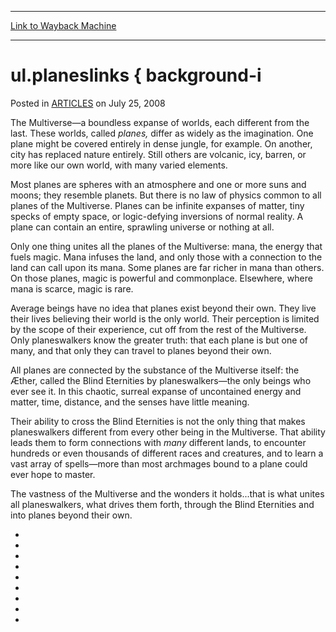 
---
[Link to Wayback Machine](https://web.archive.org/web/20170123040535/http://magic.wizards.com/en/articles/archive/ulplaneslinks-background-i-2008-07-25)

[_metadata_:description]:- "*/ The Multiverse—a boundless expanse of worlds, each different from the last. These worlds, called planes, differ as widely as the imagination. One plane might be covered entirely in dense jungle, for example. On another, city has replaced nature entirely."
[_metadata_:generator]:- "Drupal 7 (http://drupal.org)"
[_metadata_:node]:- "185851"
[_metadata_:publish_date]:- "2008-07-25"
[_metadata_:source]:- "div-main-content"
[_metadata_:title]:- "ul.planeslinks { background-i"
[_metadata_:wayback_capture_timestamp]:- "2017-01-23 04:05:35"
[_metadata_:wayback_raw_url]:- "https://web.archive.org/web/20170123040535id_/http://magic.wizards.com/en/articles/archive/ulplaneslinks-background-i-2008-07-25"
[_metadata_:wayback_url]:- "http://magic.wizards.com/en/articles/archive/ulplaneslinks-background-i-2008-07-25"
---


 ul.planeslinks { background-i
==============================



 Posted in [ARTICLES](/en/articles)
 on July 25, 2008 










The Multiverse—a boundless expanse of worlds, each different from the last. These worlds, called *planes,* differ as widely as the imagination. One plane might be covered entirely in dense jungle, for example. On another, city has replaced nature entirely. Still others are volcanic, icy, barren, or more like our own world, with many varied elements.

Most planes are spheres with an atmosphere and one or more suns and moons; they resemble planets. But there is no law of physics common to all planes of the Multiverse. Planes can be infinite expanses of matter, tiny specks of empty space, or logic-defying inversions of normal reality. A plane can contain an entire, sprawling universe or nothing at all.

Only one thing unites all the planes of the Multiverse: mana, the energy that fuels magic. Mana infuses the land, and only those with a connection to the land can call upon its mana. Some planes are far richer in mana than others. On those planes, magic is powerful and commonplace. Elsewhere, where mana is scarce, magic is rare.

Average beings have no idea that planes exist beyond their own. They live their lives believing their world is the only world. Their perception is limited by the scope of their experience, cut off from the rest of the Multiverse. Only planeswalkers know the greater truth: that each plane is but one of many, and that only they can travel to planes beyond their own.

All planes are connected by the substance of the Multiverse itself: the Æther, called the Blind Eternities by planeswalkers—the only beings who ever see it. In this chaotic, surreal expanse of uncontained energy and matter, time, distance, and the senses have little meaning.

Their ability to cross the Blind Eternities is not the only thing that makes planeswalkers different from every other being in the Multiverse. That ability leads them to form connections with *many* different lands, to encounter hundreds or even thousands of different races and creatures, and to learn a vast array of spells—more than most archmages bound to a plane could ever hope to master.

The vastness of the Multiverse and the wonders it holds...that is what unites all planeswalkers, what drives them forth, through the Blind Eternities and into planes beyond their own.

* 
* 
* 
* 
* 
* 
* 
* 
* 







